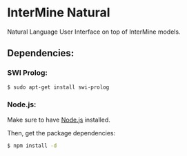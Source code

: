 # InterMine Natural

Natural Language User Interface on top of InterMine models.

## Dependencies:

### SWI Prolog:

```bash
$ sudo apt-get install swi-prolog
```

### Node.js:

Make sure to have [Node.js](https://github.com/joyent/node/wiki/Installing-Node.js-via-package-manager) installed.

Then, get the package dependencies:

```bash
$ npm install -d
```